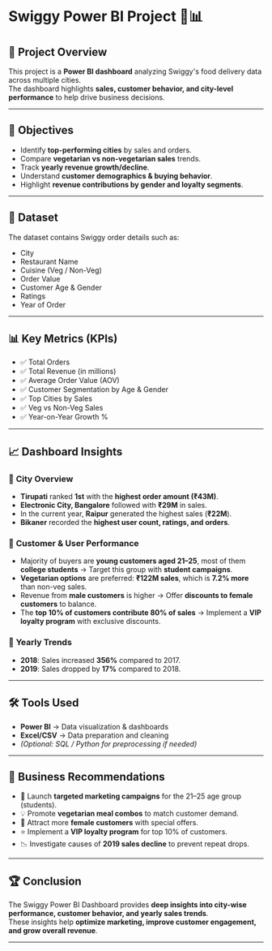 # Swiggy Power BI Project 🍴📊

## 📌 Project Overview
This project is a **Power BI dashboard** analyzing Swiggy's food delivery data across multiple cities.  
The dashboard highlights **sales, customer behavior, and city-level performance** to help drive business decisions.  

---

## 🎯 Objectives
- Identify **top-performing cities** by sales and orders.  
- Compare **vegetarian vs non-vegetarian sales** trends.  
- Track **yearly revenue growth/decline**.  
- Understand **customer demographics & buying behavior**.  
- Highlight **revenue contributions by gender and loyalty segments**.  

---

## 📂 Dataset
The dataset contains Swiggy order details such as:
- City  
- Restaurant Name  
- Cuisine (Veg / Non-Veg)  
- Order Value  
- Customer Age & Gender  
- Ratings  
- Year of Order  

---

## 📊 Key Metrics (KPIs)
- ✅ Total Orders  
- ✅ Total Revenue (in millions)  
- ✅ Average Order Value (AOV)  
- ✅ Customer Segmentation by Age & Gender  
- ✅ Top Cities by Sales  
- ✅ Veg vs Non-Veg Sales  
- ✅ Year-on-Year Growth %  

---

## 📈 Dashboard Insights

### 📍 **City Overview**
- **Tirupati** ranked **1st** with the **highest order amount (₹43M)**.  
- **Electronic City, Bangalore** followed with **₹29M** in sales.  
- In the current year, **Raipur** generated the highest sales (**₹22M**).  
- **Bikaner** recorded the **highest user count, ratings, and orders**.  

### 👥 **Customer & User Performance**
- Majority of buyers are **young customers aged 21–25**, most of them **college students** → Target this group with **student campaigns**.  
- **Vegetarian options** are preferred: **₹122M sales**, which is **7.2% more** than non-veg sales.  
- Revenue from **male customers** is higher → Offer **discounts to female customers** to balance.  
- The **top 10% of customers contribute 80% of sales** → Implement a **VIP loyalty program** with exclusive discounts.  

### 📅 **Yearly Trends**
- **2018**: Sales increased **356%** compared to 2017.  
- **2019**: Sales dropped by **17%** compared to 2018.  

---

## 🛠 Tools Used
- **Power BI** → Data visualization & dashboards  
- **Excel/CSV** → Data preparation and cleaning  
- *(Optional: SQL / Python for preprocessing if needed)*  

---


## 📌 Business Recommendations
- 🎯 Launch **targeted marketing campaigns** for the 21–25 age group (students).  
- 💡 Promote **vegetarian meal combos** to match customer demand.  
- 👩 Attract more **female customers** with special offers.  
- ⭐ Implement a **VIP loyalty program** for top 10% of customers.  
- 📉 Investigate causes of **2019 sales decline** to prevent repeat drops.  

---

## 🏆 Conclusion
The Swiggy Power BI Dashboard provides **deep insights into city-wise performance, customer behavior, and yearly sales trends**.  
These insights help **optimize marketing, improve customer engagement, and grow overall revenue**.  

---
